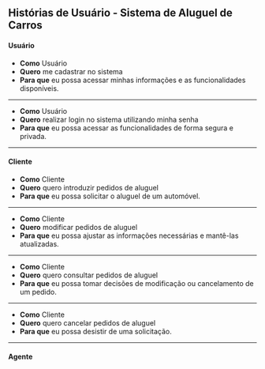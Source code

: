## Histórias de Usuário - Sistema de Aluguel de Carros

#### Usuário

- **Como** Usuário
- **Quero** me cadastrar no sistema
- **Para que** eu possa acessar minhas informações e as funcionalidades disponíveis.
   
---

- **Como** Usuário  
- **Quero** realizar login no sistema utilizando minha senha  
- **Para que** eu possa acessar as funcionalidades de forma segura e privada.

---


#### Cliente

- **Como** Cliente
- **Quero** quero introduzir pedidos de aluguel
- **Para que** eu possa solicitar o aluguel de um automóvel.
  
---

- **Como** Cliente
- **Quero** modificar pedidos de aluguel
- **Para que** eu possa ajustar as informações necessárias e mantê-las atualizadas.

---

- **Como** Cliente
- **Quero** quero consultar pedidos de aluguel
- **Para que** eu possa tomar decisões de modificação ou cancelamento de um pedido.

---

- **Como** Cliente
- **Quero** quero cancelar pedidos de aluguel
- **Para que** eu possa desistir de uma solicitação.

---

#### Agente






